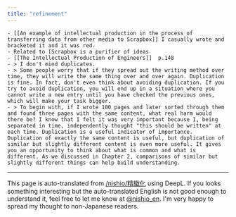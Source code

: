 ```yaml
---
title: "refinement"
---
```


    - [[An example of intellectual production in the process of transferring data from other media to Scrapbox]] I casually wrote and bracketed it and it was red.
    - Related to [Scrapbox is a purifier of ideas
    - [[The Intellectual Production of Engineers]]  p.148
    - > I don't mind duplicates.
    - > Some people worry that if they spread out the writing method over time, they will write the same thing over and over again. Duplication is fine. In fact, don't even think about avoiding duplication. If you try to avoid duplication, you will end up in a situation where you cannot write a new entry until you have checked the previous ones, which will make your task bigger.
    - > To begin with, if I wrote 100 pages and later sorted through them and found three pages with the same content, what real harm would there be? I know that I felt it was very important because I, being separated in time, independently thought "this should be written" at each time. Duplication is a useful indicator of importance. Duplication of exactly the same content is useful, but duplication of similar but slightly different content is even more useful. It gives you an opportunity to think about what is common and what is different. As we discussed in Chapter 2, comparisons of similar but slightly different things can help build understanding.

---
This page is auto-translated from [/nishio/精緻化](https://scrapbox.io/nishio/精緻化) using DeepL. If you looks something interesting but the auto-translated English is not good enough to understand it, feel free to let me know at [@nishio_en](https://twitter.com/nishio_en). I'm very happy to spread my thought to non-Japanese readers.